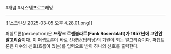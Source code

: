 #개념 #시스템프로그래밍 

---
![[스크린샷 2025-03-05 오후 4.28.01.png]]

퍼셉트론(perceptron)은 **프랑크 로젠블라트(Fank Rosenblatt)가 1957년에 고안안 알고리즘**이다. 이 퍼셉트론이 바로 신경망(딥러닝)의 기원이 되는 알고리즘이다. 퍼셉트론은 다수의 신호(흐름이 있는)를 입력으로 받아 하나의 신호를 출력한다.